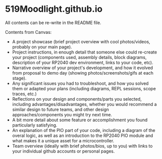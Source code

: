 # 519Moodlight.github.io
All contents can be re-write in the README file.

Contents from Canvas:
- A project showcase (brief project overview with cool photos/videos, probably on your main page).
- Project instructions, in enough detail that someone else could re-create your project (components used, assembly details, block diagrams, description of your RP2040 dev environment, links to your code, etc).
- Narrative overview of your project's development, and how it evolved from proposal to demo day (showing photos/screenshots/gifs at each stage).
- Any significant issues you had to troubleshoot, and how you solved them or adapted your plans (including diagrams, REPL sessions, scope traces, etc.)
- Reflections on your design and components/parts you selected, including advantages/disadvantages, whether you would recommend a similar design to future teams, and other design approaches/components you might try next time.
- A bit more detail about some feature or accomplishment you found particularly satisfying.
- An explanation of the PIO part of your code, including a diagram of the overal logic, as well as an introduction to the RP2040 PIO module and what makes it a unique asset for a microcontroller.
- Team overview (ideally with brief photos/bios, up to you) with links to your individual github accounts or personal pages.
